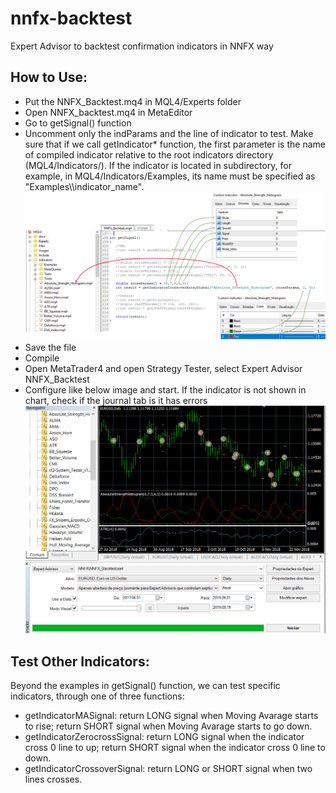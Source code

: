 # nnfx-backtest
Expert Advisor to backtest confirmation indicators in NNFX way

## How to Use:
* Put the NNFX_Backtest.mq4 in MQL4/Experts folder
* Open NNFX_backtest.mq4 in MetaEditor
* Go to getSignal() function
* Uncomment only the indParams and the line of indicator to test. Make sure that if we call getIndicator* function, the first parameter is the name of compiled indicator relative to the root indicators directory (MQL4/Indicators/). If the indicator is located in subdirectory, for example, in MQL4/Indicators/Examples, its name must be specified as "Examples\\\\indicator_name".
![configure indicator](./config_ea.png)
* Save the file
* Compile
* Open MetaTrader4 and open Strategy Tester, select Expert Advisor NNFX_Backtest
* Configure like below image and start. If the indicator is not shown in chart, check if the journal tab is it has errors
![run ea](./run_ea.png)

## Test Other Indicators:
Beyond the examples in getSignal() function, we can test specific indicators, through one of three functions:
* getIndicatorMASignal: return LONG signal when Moving Avarage starts to rise; return SHORT signal when Moving Avarage starts to go down.
* getIndicatorZerocrossSignal: return LONG signal when the indicator cross 0 line to up; return SHORT signal when the indicator cross 0 line to down.
* getIndicatorCrossoverSignal: return LONG or SHORT signal when two lines crosses.